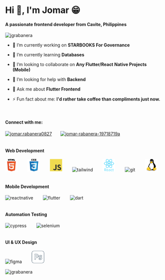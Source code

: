 <h1 align="left">Hi 👋, I'm Jomar 😁</h1>
<h4 align="left">A passionate frontend developer from Cavite, Philippines</h4>

<p align="left"> <img src="https://komarev.com/ghpvc/?username=jgrabanera&label=Profile%20views&color=0e75b6&style=flat" alt="jgrabanera" /> </p>

- 🔭 I’m currently working on **STARBOOKS For Governance**

- 🌱 I’m currently learning **Databases**

- 👯 I’m looking to collaborate on **Any Flutter/React Native Projects (Mobile)**

- 🤝 I’m looking for help with **Backend**

- 💬 Ask me about **Flutter Frontend**

- ⚡ Fun fact about me: **I'd rather take coffee than compliments just now.**

<div style="display: inline_block"><br>
<h4 align="left">Connect with me:</h4>
  <a href="https://fb.com/jomar.rabanera0827" target="_blank"><img align="center" src="https://raw.githubusercontent.com/rahuldkjain/github-profile-readme-generator/master/src/images/icons/Social/facebook.svg" alt="jomar.rabanera0827" height="30" width="40" /></a>&nbsp;&nbsp;&nbsp;&nbsp;&nbsp;&nbsp;
<a href="https://linkedin.com/in/jomar-rabanera-19718719a" target="_blank"><img align="center" src="https://raw.githubusercontent.com/rahuldkjain/github-profile-readme-generator/master/src/images/icons/Social/linked-in-alt.svg" alt="jomar-rabanera-19718719a" height="30" width="40" /></a> 

</div>

<div style="display: inline_block"><br>
<h4 align="left">Web Development</h4>
<img src="https://raw.githubusercontent.com/devicons/devicon/master/icons/html5/html5-original-wordmark.svg" alt="html5" width="40" height="40"/>  &nbsp;&nbsp;&nbsp;&nbsp;&nbsp;&nbsp;
<img src="https://raw.githubusercontent.com/devicons/devicon/master/icons/css3/css3-original-wordmark.svg" alt="css3" width="40" height="40"/>   &nbsp;&nbsp;&nbsp;&nbsp;&nbsp;&nbsp;
<img src="https://raw.githubusercontent.com/devicons/devicon/master/icons/javascript/javascript-original.svg" alt="javascript" width="40" height="40"/>  &nbsp;&nbsp;&nbsp;&nbsp;&nbsp;&nbsp;
<img src="https://www.vectorlogo.zone/logos/tailwindcss/tailwindcss-icon.svg" alt="tailwind" width="40" height="40"/> &nbsp;&nbsp;&nbsp;&nbsp;&nbsp;&nbsp;
<img src="https://raw.githubusercontent.com/devicons/devicon/master/icons/react/react-original-wordmark.svg" alt="react" width="40" height="40"/>   &nbsp;&nbsp;&nbsp;&nbsp;&nbsp;&nbsp;
<img src="https://www.vectorlogo.zone/logos/git-scm/git-scm-icon.svg" alt="git" width="40" height="40"/>  &nbsp;&nbsp;&nbsp;&nbsp;&nbsp;&nbsp;
<img src="https://raw.githubusercontent.com/devicons/devicon/master/icons/linux/linux-original.svg" alt="linux" width="40" height="40"/> 
</div>

<div style="display: inline_block"><br>
<h4 align="left">Mobile Development</h4>
<img src="https://reactnative.dev/img/header_logo.svg" alt="reactnative" width="40" height="40"/>  &nbsp;&nbsp;&nbsp;&nbsp;&nbsp;&nbsp;
<img src="https://www.vectorlogo.zone/logos/flutterio/flutterio-icon.svg" alt="flutter" width="40" height="40"/>  &nbsp;&nbsp;&nbsp;&nbsp;&nbsp;&nbsp;
<img src="https://www.vectorlogo.zone/logos/dartlang/dartlang-icon.svg" alt="dart" width="40" height="40"/>  &nbsp;&nbsp;&nbsp;&nbsp;&nbsp;&nbsp;
</div>

<div style="display: inline_block"><br>
<h4 align="left">Automation Testing</h4>
<img src="https://raw.githubusercontent.com/simple-icons/simple-icons/6e46ec1fc23b60c8fd0d2f2ff46db82e16dbd75f/icons/cypress.svg" alt="cypress" width="40" height="40"/> &nbsp;&nbsp;&nbsp;&nbsp;&nbsp;&nbsp;
<img src="https://raw.githubusercontent.com/detain/svg-logos/780f25886640cef088af994181646db2f6b1a3f8/svg/selenium-logo.svg" alt="selenium" width="40" height="40"/>
</div>

<div style="display: inline_block"><br>
<h4 align="left">UI & UX Design</h4>
<img src="https://www.vectorlogo.zone/logos/figma/figma-icon.svg" alt="figma" width="40" height="40"/> &nbsp;&nbsp;&nbsp;&nbsp;&nbsp;&nbsp;
<img src="https://raw.githubusercontent.com/devicons/devicon/master/icons/photoshop/photoshop-line.svg" alt="photoshop" width="40" height="40"/> 
</div>

<p><img align="center" src="https://github-readme-streak-stats.herokuapp.com/?user=jgrabanera&" alt="jgrabanera" /></p>
